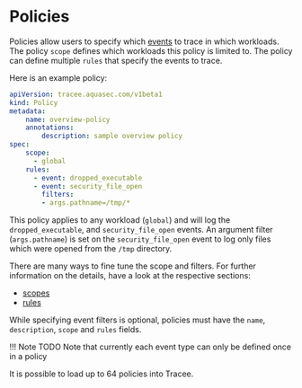# Policies

Policies allow users to specify which [events](../events/index.md) to trace in which workloads. The policy `scope` defines which workloads this policy is limited to. The policy can define multiple `rules` that specify the events to trace. 

Here is an example policy:

```yaml
apiVersion: tracee.aquasec.com/v1beta1
kind: Policy
metadata:
	name: overview-policy
	annotations:
		description: sample overview policy
spec:
	scope:
	  - global
	rules:
	  - event: dropped_executable
	  - event: security_file_open
	    filters:
		- args.pathname=/tmp/*
```

This policy applies to any workload (`global`) and will log the `dropped_executable`, and `security_file_open` events. An argument filter (`args.pathname`) is set on the `security_file_open` event to log only files which were opened from the `/tmp` directory.

There are many ways to fine tune the scope and filters. For further information on the details, have a look at the respective sections: 

* [scopes](./scopes.md)
* [rules](./rules.md)

While specifying event filters is optional, policies must have the `name`, `description`, `scope` and `rules` fields.

!!! Note TODO
    Note that currently each event type can only be defined once in a policy

It is possible to load up to 64 policies into Tracee.